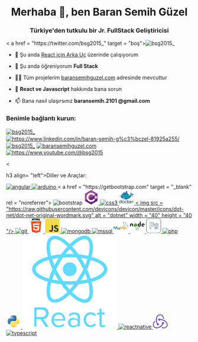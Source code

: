 <h1 align="center">Merhaba 👋, ben Baran Semih Güzel</h1>
<h3 align="center">Türkiye'den tutkulu bir Jr. FullStack Geliştiricisi</h3>

<p align="left"> < a href = "https://twitter.com/bsg2015_" target = "boş"><img src = "https://img.shields.io/twitter/follow/bsg2015_?logo=twitter&style=for-the-badge " alt="bsg2015_" /></a> </p>

- 🔭 Şu anda [React için Arka Uç](https://state-enj8y.kinsta.page/) üzerinde çalışıyorum

- 🌱 Şu anda öğreniyorum **Full Stack**

- 👨‍💻 Tüm projelerim [baransemihguzel.com](baransemihguzel.com) adresinde mevcuttur

- 💬 **React ve Javascript** hakkında bana sorun

- 📫 Bana nasıl ulaşırsınız **baransemih.2101 @gmail.com**

<h3 align="left">Benimle bağlantı kurun:</h3>
<p align="left">
<a href="https://twitter.com/bsg2015_" target="blank" ><img align = "center" src = "https://raw.githubusercontent.com/rahuldkjain/github-profile-readme-generator/master/src/images/icons/Social/twitter.svg" alt = "bsg2015_" height = "30" genişlik = "40" /></a>
<a href = "https://linkedin.com/in/https://www.linkedin.com/in/baran-semih-g%c3 %bczel-81925a255/" target = "boş"><img align = "center" src = "https://raw.githubusercontent.com/rahuldkjain/github-profile-readme-generator/master/src/images/icons/ Social/linked-in-alt.svg" alt = "https://www.linkedin.com/in/baran-semih-g%c3%bczel-81925a255/" height = "30" genişlik = "40" /> </a>
<a href = "https://instagram.com/bsg2015_" target = "blank"><img align = "center" src = "https://raw.githubusercontent.com/rahuldkjain/github-profile" -readme-generator/master/src/images/icons/Social/instagram.svg" alt = "bsg2015_" height = "30" width = "40" /></a>
<a href = "https://dribble .com/baransemihguzel.com" target = "boş"><img align = "center" src = "https://raw.githubusercontent.com/rahuldkjain/github-profile-readme-generator/master/src/images/icons /Social/dribbble.svg" alt = "baransemihguzel.com" height = "30" genişlik = "40" /></a>
<a href = "https://www.youtube.com/c/https:/ /www.youtube.com/@bsg2015" target = "blank"><img align = "center" src = "https://raw.githubusercontent.com/rahuldkjain/github-profile-readme-generator/master/src/ Images/icons/Social/youtube.svg" alt = "https://www.youtube.com/@bsg2015" height = "30" genişlik = "40" /></a> </p>
<

h3 align= "left">Diller ve Araçlar:</h3>
<p align = "left"> <a href = "https://angular.io" target = "_blank" rel = "noreferrer"> <img src = "https://angular.io/assets/images/logos /angular/angular.svg" alt = "angular" width = "40" height = "40"/> </a> <a href = "https://www.arduino.cc/" target = "_blank" rel ="noreferrer"> <img src = "https://cdn.worldvectorlogo.com/logos/arduino-1.svg" alt = "arduino" width = "40" height = "40"/> </a> < a href = "https://getbootstrap.com" target = "_blank" rel = "noreferrer"> <img src = "https://raw.githubusercontent.com/devicons/devicon/master/icons/bootstrap/bootstrap- plain-wordmark.svg" alt = "bootstrap" width = "40" height = "40"/> </a> <a href = "https://www.w3schools.com/cs/" target = "_blank" rel = "noreferrer"> <img src = "https://raw.githubusercontent.com/devicons/devicon/master/icons/csharp/csharp-original.svg" alt = "csharp" width = "40" height = " 40"/> </a> <a href = "https://www.w3schools.com/css/" target = "_blank" rel = "noreferrer"> <img src = "https://raw.githubusercontent. com/devicons/devicon/master/icons/css3/css3-original-wordmark.svg" alt = "css3" width = "40" height = "40"/> </a> <a href = "https:// www.docker.com/" target = "_blank" rel = "noreferrer"> <img src = "https://raw.githubusercontent.com/devicons/devicon/master/icons/docker/docker-original-wordmark.svg " alt = "docker" width = "40" height = "40"/> </a> <a href = "https://dotnet.microsoft.com/" target = "_blank" rel = "noreferrer"> < img src = "https://raw.githubusercontent.com/devicons/devicon/master/icons/dot-net/dot-net-original-wordmark.svg" alt = "dotnet" width = "40" height = "40 "/> </a> <a href = "https://git-scm.com/" target = "_blank" rel = "noreferrer"> <img src = "https://www.vectorlogo.zone/logos /git-scm/git-scm-icon.svg" alt = "git" width = "40" height = "40"/> </a> <a href = "https://www.w3.org/html /" target = "_blank" rel = "noreferrer"> <img src = "https://raw.githubusercontent.com/devicons/devicon/master/icons/html5/html5-original-wordmark.svg" alt = "html5" width = "40" height = "40"/> </a> <a href = "https://developer.mozilla.org/en-US/docs/Web/JavaScript" target= "_blank" rel = "noreferrer"> <img src = "https://raw.githubusercontent.com/devicons/devicon/master/icons/javascript/javascript-original.svg" alt = "javascript" width = "40" height = "40"/> </a> <a href = "https://www.mongodb.com/" target = "_blank" rel = "noreferrer"> <img src = "https://raw.githubusercontent .com/devicons/devicon/master/icons/mongodb/mongodb-original-wordmark.svg" alt = "mongodb" width = "40" height = "40"/> </a> <a href = "https:/ /www.microsoft.com/en-us/sql-server" target = "_blank" rel = "noreferrer"> <img src = "https://www.svgrepo.com/show/303229/microsoft-sql-server -logo.svg" alt = "mssql" width = "40" height = "40"/> </a> <a href = "https://www.mysql.com/" target = "_blank" rel = " noreferrer"> <img src = "https://raw.githubusercontent.com/devicons/devicon/master/icons/mysql/mysql-original-wordmark.svg" alt = "mysql" width = "40" height = "40 "/> </a> <a href = "https://nodejs.org" target = "_blank" rel = "noreferrer"> <img src = "https://raw.githubusercontent.com/devicons/devicon/ master/icons/nodejs/nodejs-original-wordmark.svg" alt = "nodejs" width = "40" height = "40"/> </a> <a href = "https://www.photoshop.com/ tr" target = "_blank" rel = "noreferrer"> <img src = "https://raw.githubusercontent.com/devicons/devicon/master/icons/photoshop/photoshop-line.svg" alt = "photoshop" genişlik ="40" height = "40"/> </a> <a href = "https://www.php.net" target = "_blank" rel = "noreferrer"> <img src = "https:// raw.githubusercontent.com/devicons/devicon/master/icons/php/php-original.svg" alt = "php" width = "40" height = "40"/> </a> <a href = "https: //www.python.org" target = "_blank" rel = "noreferrer"> <img src = "https://raw.githubusercontent.com/devicons/devicon/master/icons/python/python-original.svg" alt = "python" width = "40" height = "40"/> </a> <a href = "https://reactjs.org/" target = "_blank" rel = "noreferrer"> <img src = "https://raw.githubusercontent.com/devicons/devicon/master/icons/react/react-original-wordmark.svg" alt = " tepki" genişlik = "40" yükseklik = "40"/> </a> <a href = "https://reactnative.dev/" target = "_blank" rel = "noreferrer"> <img src = "https: //reactnative.dev/img/header_logo.svg" alt = "reactnative" width = "40" height = "40"/> </a> <a href = "https://redux.js.org" target= "_blank" rel = "noreferrer"> <img src = "https://raw.githubusercontent.com/devicons/devicon/master/icons/redux/redux-original.svg" alt = "redux" width = "40" height = "40"/> </a> <a href = "https://www.typescriptlang.org/" target = "_blank" rel = "noreferrer"> <img src = "https://raw.githubusercontent .com/devicons/devicon/master/icons/typescript/typescript-original.svg" alt = "typescript" width = "40" height = "40"/> </a> </p>

